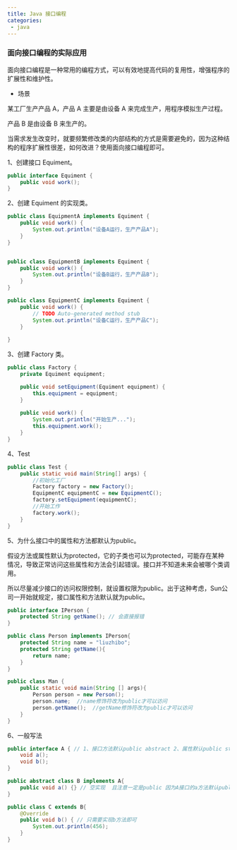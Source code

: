 ```yaml
---
title: Java 接口编程
categories:
 - java
---
```


### 面向接口编程的实际应用

面向接口编程是一种常用的编程方式，可以有效地提高代码的复用性，增强程序的扩展性和维护性。

- 场景

某工厂生产产品 A，产品 A 主要是由设备 A 来完成生产，用程序模拟生产过程。

产品 B 是由设备 B 来生产的。

当需求发生改变时，就要频繁修改类的内部结构的方式是需要避免的，因为这种结构的程序扩展性很差，如何改进？使用面向接口编程即可。

1、创建接口 Equiment。

```java
public interface Equiment {
	public void work();
}
```

2、创建 Equiment 的实现类。

```java
public class EquipmentA implements Equiment {
	public void work() {
		System.out.println("设备A运行，生产产品A");
	}
}


public class EquipmentB implements Equiment {
	public void work() {
		System.out.println("设备B运行，生产产品B");
	}
}

public class EquipmentC implements Equiment {
	public void work() {
		// TODO Auto-generated method stub
		System.out.println("设备C运行，生产产品C");
	}
	
}
```

3、创建 Factory 类。

```java
public class Factory {
	private Equiment equipment;

	public void setEquipment(Equiment equipment) {
		this.equipment = equipment;
	}
	
	public void work() {
		System.out.println("开始生产...");
		this.equipment.work();
	}
}
```

4、Test

```java
public class Test {
	public static void main(String[] args) {
		//初始化工厂
		Factory factory = new Factory();
		EquipmentC equipmentC = new EquipmentC();
		factory.setEquipment(equipmentC);
		//开始工作
		factory.work();
	}
}
```

5、为什么接口中的属性和方法都默认为public。

假设方法或属性默认为protected，它的子类也可以为protected，可能存在某种情况，导致正常访问这些属性和方法会引起错误。接口并不知道未来会被哪个类调用。

所以尽量减少接口的访问权限控制，就设置权限为public。出于这种考虑，Sun公司一开始就规定，接口属性和方法默认就为public。


```java
public interface IPerson {
    protected String getName(); // 会直接报错
}

public class Person implements IPerson{
    protected String name = "liuzhibo";
    protected String getName(){
        return name;
    }
}

public class Man {
    public static void main(String [] args){
        Person person = new Person();
        person.name;  //name修饰符改为public才可以访问
        person.getName();  //getName修饰符改为public才可以访问
    }
}
```

6、一般写法

```java
public interface A { // 1、接口方法默认public abstract 2、属性默认public static final  3、没有构造方法
    void a();
    void b();
}

public abstract class B implements A{
    public void a() {} // 空实现  且注意一定是public 因为A接口的a方法默认public(子类权限大于等于父类)
}

public class C extends B{
    @Override
    public void b() { // 只需要实现b方法即可
        System.out.println(456);
    }
}


```
